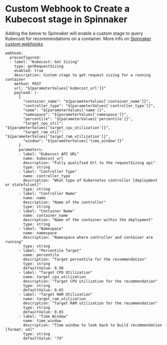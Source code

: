 Custom Webhook to Create a Kubecost stage in Spinnaker
======================================================

Adding the below to Spinnaker will enable a custom stage to query Kubecost for recommendations on a container.
More info on [Spinnaker custom webhooks](https://spinnaker.io/guides/operator/custom-webhook-stages/#creating-a-custom-webhook-stage)

```
webhook:
  preconfigured:
  - label: "Kubecost: Get Sizing"
    type: getRequestSizing
    enabled: true
    description: Custom stage to get request sizing for a running container
    method: POST
    url: "${parameterValues['kubecost_url']}"
    payload: |-
      {
        "container_name": "${parameterValues['container_name']}",
        "controller_type": "${parameterValues['controller_type']}",
        "name": "${parameterValues['name']}",
        "namespace": "${parameterValues['namespace']}",
        "percentile": "${parameterValues['percentile']}",
        "target_cpu_util": "${parameterValues['target_cpu_utilization']}",
        "target_ram_util": "${parameterValues['target_ram_utilization']}",
        "window": "${parameterValues['time_window']}"
      }
      parameters:
      - label: "Kubecost API URL"
        name: kubecost_url
        description: "Fully qualified Url to the requestSizing api"
        type: string
      - label: "Controller Type"
        name: controller_type
        description: "What type of Kubernetes controller [deployment or statefulset]"
        type: string
      - label: "Controller Name"
        name: name
        description: "Name of the controller"
        type: string
      - label: "Container Name"
        name: container_name
        description: "Name of the container within the deployment"
        type: string
      - label: "Namespace"
        name: namespace
        description: "Namespace where controller and container are running"
        type: string
      - label: "Percentile Target"
        name: percentile
        description: "Target percentile for the recommendation"
        type: string
        defaultValue: 0.98
      - label: "Target CPU Utilization"
        name: target_cpu_utilization
        description: "Target CPU utilization for the recommendation"
        type: string
        defaultValue: 0.65
      - label: "Target RAM Utilization"
        name: target_ram_utilization
        description: "Target RAM utilization for the recommendation"
        type: string
        defaultValue: 0.65
      - label: "Time Window"
        name: time_window
        description: "Time window to look back to build recommendation [format: xd]"
        type: string
        defaultValue: "7d"
```

<!--- {"article":"4407601826839","section":"4402815636375","permissiongroup":"1500001277122"} --->
